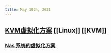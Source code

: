 ```yaml
---
title: May 10th, 2021
---
```


## [KVM虚拟化方案](http://www.skywind.me/blog/archives/2530) [[Linux]] [[KVM]]
### [Nas 系统的虚拟化方案](http://www.skywind.me/blog/archives/2538)
